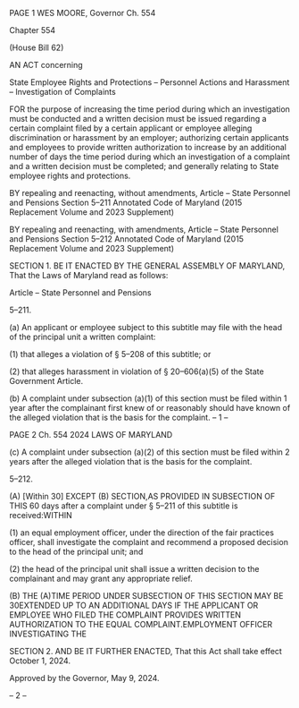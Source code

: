PAGE 1
WES MOORE, Governor Ch. 554

Chapter 554

(House Bill 62)

AN ACT concerning

State Employee Rights and Protections – Personnel Actions and Harassment –
Investigation of Complaints

FOR the purpose of increasing the time period during which an investigation must be
conducted and a written decision must be issued regarding a certain complaint filed
by a certain applicant or employee alleging discrimination or harassment by an
employer; authorizing certain applicants and employees to provide written
authorization to increase by an additional number of days the time period during
which an investigation of a complaint and a written decision must be completed; and
generally relating to State employee rights and protections.

BY repealing and reenacting, without amendments,
Article – State Personnel and Pensions
Section 5–211
Annotated Code of Maryland
(2015 Replacement Volume and 2023 Supplement)

BY repealing and reenacting, with amendments,
Article – State Personnel and Pensions
Section 5–212
Annotated Code of Maryland
(2015 Replacement Volume and 2023 Supplement)

SECTION 1. BE IT ENACTED BY THE GENERAL ASSEMBLY OF MARYLAND,
That the Laws of Maryland read as follows:

Article – State Personnel and Pensions

5–211.

(a) An applicant or employee subject to this subtitle may file with the head of the
principal unit a written complaint:

(1) that alleges a violation of § 5–208 of this subtitle; or

(2) that alleges harassment in violation of § 20–606(a)(5) of the State
Government Article.

(b) A complaint under subsection (a)(1) of this section must be filed within 1 year
after the complainant first knew of or reasonably should have known of the alleged violation
that is the basis for the complaint.
– 1 –

PAGE 2
Ch. 554 2024 LAWS OF MARYLAND

(c) A complaint under subsection (a)(2) of this section must be filed within 2 years
after the alleged violation that is the basis for the complaint.

5–212.

(A) [Within 30] EXCEPT (B) SECTION,AS PROVIDED IN SUBSECTION OF THIS
60 days after a complaint under § 5–211 of this subtitle is received:WITHIN

(1) an equal employment officer, under the direction of the fair practices
officer, shall investigate the complaint and recommend a proposed decision to the head of
the principal unit; and

(2) the head of the principal unit shall issue a written decision to the
complainant and may grant any appropriate relief.

(B) THE (A)TIME PERIOD UNDER SUBSECTION OF THIS SECTION MAY BE
30EXTENDED UP TO AN ADDITIONAL DAYS IF THE APPLICANT OR EMPLOYEE WHO
FILED THE COMPLAINT PROVIDES WRITTEN AUTHORIZATION TO THE EQUAL
COMPLAINT.EMPLOYMENT OFFICER INVESTIGATING THE

SECTION 2. AND BE IT FURTHER ENACTED, That this Act shall take effect
October 1, 2024.

Approved by the Governor, May 9, 2024.

– 2 –